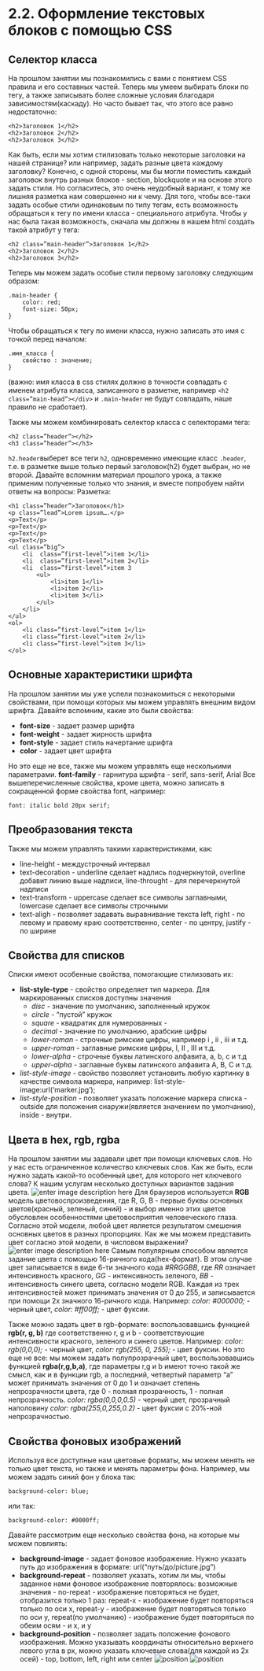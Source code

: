 # 2.2. Оформление текстовых блоков с помощью CSS

## Селектор класса
На прошлом занятии мы познакомились с вами с понятием CSS правила и его составных частей. Теперь мы умеем выбирать блоки по тегу, а также записывать более сложные условия благодаря зависимостям(каскаду). Но часто бывает так, что этого все равно недостаточно:

    <h2>Заголовок 1</h2>
    <h2>Заголовок 2</h2>
    <h2>Заголовок 3</h2>

Как быть, если мы хотим стилизовать только некоторые заголовки на нашей странице? или например, задать разные цвета каждому заголовку? Конечно, с одной стороны, мы бы могли поместить каждый заголовок внутрь разных блоков - section, blockquote и на основе этого задать стили. Но согласитесь, это очень неудобный вариант, к тому же лишняя разметка нам совершенно ни к чему.
Для того, чтобы все-таки задать особые стили одинаковым по типу тегам, есть возможность обращаться к тегу по имени класса - специального атрибута.
Чтобы у нас была такая возможность, сначала мы должны в нашем html создать такой атрибут у тега:

    <h2 class=”main-header”>Заголовок 1</h2>
    <h2>Заголовок 2</h2>
    <h2>Заголовок 3</h2>

Теперь мы можем задать особые стили первому заголовку следующим образом:

    .main-header {
    	color: red;
    	font-size: 50px;
    }

Чтобы обращаться к тегу по имени класса, нужно записать это имя с точкой перед началом: 

    .имя_класса {
    	свойство : значение;
    }

(важно: имя класса в css стилях должно в точности совпадать с именем атрибута класса, записанного в разметке, например `<h2 class=”main-head”></div>` и `.main-header` не будут совпадать, наше правило не сработает).

Также мы можем комбинировать селектор класса с селекторами тега:

    <h2 class=”header”></h2>
    <h3 class=”header”></h3>

`h2.header`выберет все теги `h2`, одновременно имеющие класс `.header`, т.е. в разметке выше только первый заголовок(h2) будет выбран, но не второй.
Давайте вспомним материал прошлого урока, а также применим полученные только что знания, и вместе попробуем найти ответы на вопросы:
Разметка:

    <h1 class=”header”>Заголовок</h1>
    <p class=”lead”>Lorem ipsum….</p> 
    <p>Text</p>
    <p>Text</p>
    <p>Text</p>
    <p>Text</p>
    <ul class=”big”>
    	<li  class=”first-level”>item 1</li>
    	<li  class=”first-level”>item 2</li>
    	<li  class=”first-level”>item 3
		    <ul>
		    	<li>item 1</li>
		    	<li>item 2</li>
		    	<li>item 3</li>
		    </ul>
	    </li>
    </ul>
    <ol>
    	<li class=”first-level”>item 1</li>
    	<li class=”first-level”>item 2</li>
    	<li class=”first-level”>item 3</li>
    </ol>

## Основные характеристики шрифта
На прошлом занятии мы уже успели познакомиться с некоторыми свойствами, при помощи которых мы можем управлять внешним видом шрифта. Давайте вспомним, какие это были свойства:

* **font-size** - задает размер шрифта
* **font-weight** - задает жирность шрифта
* **font-style** - задает стиль начертание шрифта
* **color** - задает цвет шрифта

Но это еще не все, также мы можем управлять еще несколькими параметрами.
**font-family** - гарнитура шрифта - serif, sans-serif, Arial
Все вышеперечисленные свойства, кроме цвета, можно записать в сокращенной форме свойства font, например:

    font: italic bold 20px serif;

## Преобразования текста
Также мы можем управлять такими характеристиками, как:

* line-height - междустрочный интервал
* text-decoration - underline сделает надпись подчеркнутой, overline добавит линию выше надписи, line-throught - для перечеркнутой надписи
* text-transform - uppercase сделает все символы заглавными, lowercase сделает все символы строчными
* text-aligh - позволяет задавать выравнивание текста left, right - по левому и правому краю соответственно, center - по центру, justify - по ширине

## Свойства для списков
Списки имеют особенные свойства, помогающие стилизовать их:

* **list-style-type** - свойство определяет тип маркера. Для маркированных списков доступны значения
	* *disc* - значение по умолчанию, заполненный кружок
	* *circle* - “пустой” кружок
	* *square* - квадратик
для нумерованных -
	* *decimal* - значение по умолчанию, арабские цифры
	* *lower-roman* -  строчные римские цифры, например i , ii , iii и т.д.
	* *upper-roman* - заглавные римские цифры, I, II , III и т.д.
	* *lower-alpha* - строчные буквы латинского алфавита, a, b, c и т.д
	* *upper-alpha* - заглавные буквы латинского алфавита A, B, C и т.д.
* *list-style-image* - свойство позволяет установить любую картинку в качестве символа маркера, например: list-style-image:url(‘marker.jpg’);
* *list-style-position* - позволяет указать положение маркера списка - outside для положения снаружи(является значением по умолчанию), inside - внутри.

## Цвета в hex, rgb, rgba
На прошлом занятии мы задавали цвет при помощи ключевых слов. Но у нас есть ограниченное количество ключевых слов. Как же быть, если нужно задать какой-то особенный цвет, для которого нет ключевого слова?
К нашим услугам несколько доступных вариантов задания цвета.
![enter image description here](i/rgb.png)
Для браузеров используется **RGB** модель цветовоспроизведения, где R, G, B - первые буквы основных цветов(красный, зеленый, синий) - и выбор именно этих цветов обусловлен особенностями цветовосприятия человеческого глаза. Согласно этой модели, любой цвет является результатом смешения основных цветов в разных пропорциях.
Как же мы можем представить цвет согласно этой модели, в числовом выражении?
![enter image description here](i/hex.png)
Самым популярным способом является задание цвета с помощью 16-ричного кода(hex-формат).
В этом случае цвет записывается в виде 6-ти значного кода *#RRGGBB*, где *RR* означает интенсивность красного, *GG* - интенсивность зеленого, *BB* - интенсивность синего цвета, согласно модели RGB. Каждая из трех интенсивностей может принимать значения от 0 до 255, и записывается при помощи 2х значного 16-ричного кода.
Например: *color: #000000;* - черный цвет, *color: #ff00ff;* - цвет фуксии.


Также можно задать цвет в rgb-формате: воспользовавшись функцией **rgb(r, g, b)** где соответственно r, g и b - соответствующие интенсивности красного, зеленого и синего цветов.
Например: *color: rgb(0,0,0);* - черный цвет, *color: rgb(255, 0, 255);* - цвет фуксии.
Но это еще не все: мы можем задать полупрозрачный цвет, воспользовавшись функцией **rgba(r,g,b,a)**, где параметры r,g и b имеют точно такой же смысл, как и в функции rgb,  а последний, четвертый параметр “a” может принимать значения от 0 до 1 и означает степень непрозрачности цвета, где 0 - полная прозрачность, 1 - полная непрозрачность.
*color: rgba(0,0,0,0.5)* - черный цвет, прозрачный наполовину
*color: rgba(255,0,255,0.2)* - цвет фуксии с 20%-ной непрозрачностью.

## Свойства фоновых изображений
Используя все доступные нам цветовые форматы, мы можем менять не только цвет текста, но также и менять параметры фона.
Например, мы можем задать синий фон у блока так:

    background-color: blue;

или так:

    background-color: #0000ff;

Давайте рассмотрим еще несколько свойства фона, на которые мы можем повлиять:

* **background-image** - задает фоновое изображение. Нужно указать путь до изображения в формате: url(“путь/до/picture.jpg”)
* **background-repeat** - позволяет указать, хотим ли мы, чтобы заданное нами фоновое изображение повторялось: возможные значения - no-repeat - изображение повторяться не будет, отобразится только 1 раз: repeat-x - изображение будет повторяться только по оси x, repeat-y - изображение будет повторяться только по оси y, repeat(по умолчанию) - изображение будет повторяться по обеим осям - и x, и y
* **background-position** - позволяет задать положение фонового изображения. Можно указывать координаты относительно верхнего левого угла в px, можно указать ключевые слова(для каждой из 2х осей) - top, bottom, left, right или center
![position](i/position.png)
![position](i/position.gif)